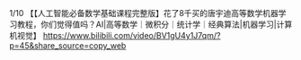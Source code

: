 1/10
【【人工智能必备数学基础课程完整版】花了8千买的唐宇迪高等数学机器学习教程，你们觉得值吗？AI|高等数学｜微积分｜统计学｜经典算法|机器学习|计算机视觉】 https://www.bilibili.com/video/BV1gU4y1J7qm/?p=45&share_source=copy_web

